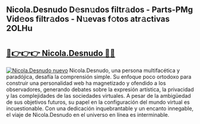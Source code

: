 ## Nicola.Desnudo D𝚎sn𝚞dos filtr𝚊dos - Parts-PMg Vid𝚎os filtr𝚊dos - N𝚞evas f𝚘tos atr𝚊ctivas 2OLHu

# <h2><a href="http://mb8051.tromn.icu/?c=Nicola.Desnudo">🔗👉👉👉 Nicola.Desnudo 🔗🔗</a></h2>

[![Nicola.Desnudo nuevo](https://i.imgur.com/pEAQMta.gif)](http://mb8051.tromn.icu/?c=Nicola.Desnudo)
Nicola.Desnudo, una persona multifacética y paradójica, desafía la comprensión simple. Su enfoque poco ortodoxo para construir una personalidad web ha magnetizado y ofendido a los observadores, generando debates sobre la expresión artística, la privacidad y las complejidades de las sociedades virtuales. A pesar de la ambigüedad de sus objetivos futuros, su papel en la configuración del mundo virtual es incuestionable. Con una dedicación inquebrantable y un encanto innegable, el viaje de Nicola.Desnudo en el universo en línea es interminable.
